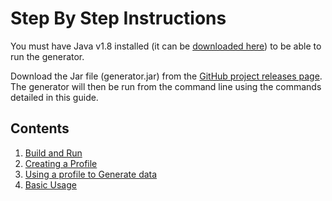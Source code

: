 # Step By Step Instructions

You must have Java v1.8 installed (it can be [downloaded here](https://www.java.com/en/download/manual.jsp)) to be able 
to run the generator. 

Download the Jar file (generator.jar) from the [GitHub project releases page](https://github.com/ScottLogic/data-engineering-generator/releases/).
The generator will then be run from the command line using the commands detailed in this guide.

## Contents

1. [Build and Run](BuildAndRun.md)
1. [Creating a Profile](CreatingAProfile.md)
1. [Using a profile to Generate data](GeneratingData.md)
1. [Basic Usage](BasicUsage.md)